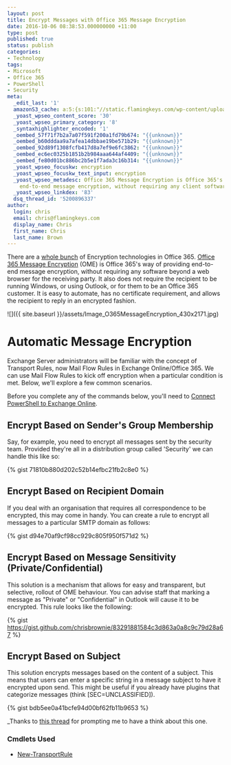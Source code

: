 ```yaml
---
layout: post
title: Encrypt Messages with Office 365 Message Encryption
date: 2016-10-06 08:38:53.000000000 +11:00
type: post
published: true
status: publish
categories:
- Technology
tags:
- Microsoft
- Office 365
- PowerShell
- Security
meta:
  _edit_last: '1'
  amazonS3_cache: a:5:{s:101:"//static.flamingkeys.com/wp-content/uploads/2016/10/06072217/Image_O365MessageEncryption_430x2171.jpg";i:1233;s:85:"//flamingkeys.com/wp-content/uploads/2016/10/Image_O365MessageEncryption_430x2171.jpg";i:1233;s:51:"//technet.microsoft.com/en-us/library/dn569286.aspx";a:1:{s:9:"timestamp";i:1475743133;}s:66:"//gist.github.com/chrisbrownie/8ce6ffa38dcfe7d1cf513d7135bbf34c.js";a:1:{s:9:"timestamp";i:1475741684;}s:64:"//technet.microsoft.com/en-us/library/bb125138(v=exchg.160).aspx";a:1:{s:9:"timestamp";i:1475743133;}}
  _yoast_wpseo_content_score: '30'
  _yoast_wpseo_primary_category: '8'
  _syntaxhighlighter_encoded: '1'
  _oembed_57f71f7b2a7a07f591f200a1fd79b674: "{{unknown}}"
  _oembed_b60dddaa9a7afea14dbbae19be571b29: "{{unknown}}"
  _oembed_92d89f1308fcfb417d8a7ef9e6fc3862: "{{unknown}}"
  _oembed_ec6ec0325b1851b2b984aaa644af4409: "{{unknown}}"
  _oembed_fe80d01bc886bc2b5e1f7ada3c16b314: "{{unknown}}"
  _yoast_wpseo_focuskw: encryption
  _yoast_wpseo_focuskw_text_input: encryption
  _yoast_wpseo_metadesc: Office 365 Message Encryption is Office 365's way of providing
    end-to-end message encryption, without requiring any client software.
  _yoast_wpseo_linkdex: '83'
  dsq_thread_id: '5200896337'
author:
  login: chris
  email: chris@flamingkeys.com
  display_name: Chris
  first_name: Chris
  last_name: Brown
---
```


There are a [whole bunch](https://technet.microsoft.com/en-us/library/dn569286.aspx) of Encryption technologies in Office 365. [Office 365 Message Encryption](https://products.office.com/en-us/exchange/office-365-message-encryption) (OME) is Office 365's way of providing end-to-end message encryption, without requiring any software beyond a web browser for the receiving party. It also does not require the recipient to be running Windows, or using Outlook, or for them to be an Office 365 customer. It is easy to automate, has no certificate requirement, and allows the recipient to reply in an encrypted fashion.

![]({{ site.baseurl }}/assets/Image_O365MessageEncryption_430x2171.jpg)

# Automatic Message Encryption

Exchange Server administrators will be familiar with the concept of Transport Rules, now Mail Flow Rules in Exchange Online/Office 365. We can use Mail Flow Rules to kick off encryption when a particular condition is met. Below, we'll explore a few common scenarios.

Before you complete any of the commands below, you'll need to [Connect PowerShell to Exchange Online](http://exchangeserverpro.com/powershell-function-connect-office-365/).

## Encrypt Based on Sender's Group Membership

Say, for example, you need to encrypt all messages sent by the security team. Provided they're all in a distribution group called 'Security' we can handle this like so:

{% gist 71810b880d202c52b14efbc21fb2c8e0 %}

## Encrypt Based on Recipient Domain

If you deal with an organisation that requires all correspondence to be encrypted, this may come in handy. You can create a rule to encrypt all messages to a particular SMTP domain as follows:

{% gist d94e70af9cf98cc929c805f950f571d2 %}

## Encrypt Based on Message Sensitivity (Private/Confidential)

This solution is a mechanism that allows for easy and transparent, but selective, rollout of OME behaviour. You can advise staff that marking a message as "Private" or "Confidential" in Outlook will cause it to be encrypted. This rule looks like the following:

{% gist https://gist.github.com/chrisbrownie/83291881584c3d863a0a8c9c79d28a67 %}

## Encrypt Based on Subject

This solution encrypts messages based on the content of a subject. This means that users can enter a specific string in a message subject to have it encrypted upon send. This might be useful if you already have plugins that categorize messages (think [SEC=UNCLASSIFIED]).

{% gist bdb5ee0a41bcfe94d00bf62fb11b9653 %}

_Thanks to [this thread](https://techcommunity.microsoft.com/t5/Exchange/Transport-rule-for-message-encryption-with-regex/m-p/18772) for prompting me to have a think about this one.

### Cmdlets Used

* [New-TransportRule](https://technet.microsoft.com/en-us/library/bb125138(v=exchg.160).aspx)

